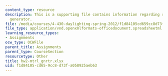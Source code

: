```yaml
---
content_type: resource
description: This is a supportimg file contains information regarding radiance material
  generator.
file: /media/courses/4-430-daylighting-spring-2012/f1d84105cd659cc8d73fa058925aeb63_hw2-mtrl_gnrtr.xlsx
file_type: application/vnd.openxmlformats-officedocument.spreadsheetml.sheet
learning_resource_types:
- Assignments
ocw_type: OCWFile
parent_title: Assignments
parent_type: CourseSection
resourcetype: Other
title: hw2-mtrl_gnrtr.xlsx
uid: f1d84105-cd65-9cc8-d73f-a058925aeb63
---
```

